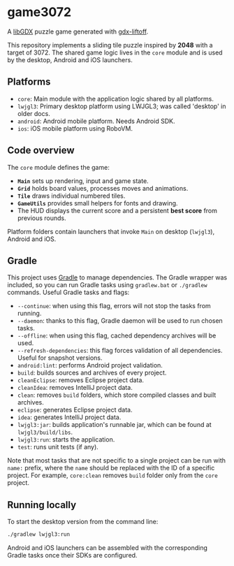 # game3072

A [libGDX](https://libgdx.com/) puzzle game generated with [gdx-liftoff](https://github.com/libgdx/gdx-liftoff).

This repository implements a sliding tile puzzle inspired by **2048** with a target of 3072. The shared game logic lives in the `core` module and is used by the desktop, Android and iOS launchers.

## Platforms

- `core`: Main module with the application logic shared by all platforms.
- `lwjgl3`: Primary desktop platform using LWJGL3; was called 'desktop' in older docs.
- `android`: Android mobile platform. Needs Android SDK.
- `ios`: iOS mobile platform using RoboVM.

## Code overview

The `core` module defines the game:

- **`Main`** sets up rendering, input and game state.
- **`Grid`** holds board values, processes moves and animations.
- **`Tile`** draws individual numbered tiles.
- **`GameUtils`** provides small helpers for fonts and drawing.
- The HUD displays the current score and a persistent **best score** from
  previous rounds.

Platform folders contain launchers that invoke `Main` on desktop (`lwjgl3`), Android and iOS.

## Gradle

This project uses [Gradle](https://gradle.org/) to manage dependencies.
The Gradle wrapper was included, so you can run Gradle tasks using `gradlew.bat` or `./gradlew` commands.
Useful Gradle tasks and flags:

- `--continue`: when using this flag, errors will not stop the tasks from running.
- `--daemon`: thanks to this flag, Gradle daemon will be used to run chosen tasks.
- `--offline`: when using this flag, cached dependency archives will be used.
- `--refresh-dependencies`: this flag forces validation of all dependencies. Useful for snapshot versions.
- `android:lint`: performs Android project validation.
- `build`: builds sources and archives of every project.
- `cleanEclipse`: removes Eclipse project data.
- `cleanIdea`: removes IntelliJ project data.
- `clean`: removes `build` folders, which store compiled classes and built archives.
- `eclipse`: generates Eclipse project data.
- `idea`: generates IntelliJ project data.
- `lwjgl3:jar`: builds application's runnable jar, which can be found at `lwjgl3/build/libs`.
- `lwjgl3:run`: starts the application.
- `test`: runs unit tests (if any).

Note that most tasks that are not specific to a single project can be run with `name:` prefix, where the `name` should be replaced with the ID of a specific project.
For example, `core:clean` removes `build` folder only from the `core` project.

## Running locally

To start the desktop version from the command line:

```bash
./gradlew lwjgl3:run
```

Android and iOS launchers can be assembled with the corresponding Gradle tasks once their SDKs are configured.
